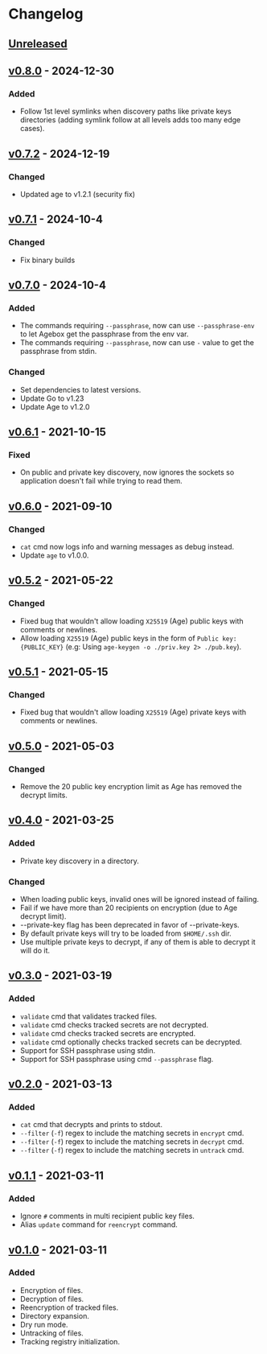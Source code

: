 # Changelog

## [Unreleased]

## [v0.8.0] - 2024-12-30

### Added

- Follow 1st level symlinks when discovery paths like private keys directories (adding symlink follow at all levels adds too many edge cases).

## [v0.7.2] - 2024-12-19

### Changed

- Updated age to v1.2.1 (security fix)

## [v0.7.1] - 2024-10-4

### Changed

- Fix binary builds

## [v0.7.0] - 2024-10-4

### Added

- The commands requiring `--passphrase`, now can use `--passphrase-env` to let Agebox get the passphrase from the env var.
- The commands requiring `--passphrase`, now can use `-` value to get the passphrase from stdin.

### Changed

- Set dependencies to latest versions.
- Update Go to v1.23
- Update Age to v1.2.0

## [v0.6.1] - 2021-10-15

### Fixed

- On public and private key discovery, now ignores the sockets so application doesn't fail while trying to read them.

## [v0.6.0] - 2021-09-10

### Changed

- `cat` cmd now logs info and warning messages as debug instead.
- Update `age` to v1.0.0.

## [v0.5.2] - 2021-05-22

### Changed

- Fixed bug that wouldn't allow loading `X25519` (Age) public keys with comments or newlines.
- Allow loading `X25519` (Age) public keys in the form of `Public key: {PUBLIC_KEY}` (e.g: Using `age-keygen -o ./priv.key 2> ./pub.key`).

## [v0.5.1] - 2021-05-15

### Changed

- Fixed bug that wouldn't allow loading `X25519` (Age) private keys with comments or newlines.

## [v0.5.0] - 2021-05-03

### Changed

- Remove the 20 public key encryption limit as Age has removed the decrypt limits.

## [v0.4.0] - 2021-03-25

### Added

- Private key discovery in a directory.

### Changed

- When loading public keys, invalid ones will be ignored instead of failing.
- Fail if we have more than 20 recipients on encryption (due to Age decrypt limit).
- --private-key flag has been deprecated in favor of --private-keys.
- By default private keys will try to be loaded from `$HOME/.ssh` dir.
- Use multiple private keys to decrypt, if any of them is able to decrypt it will do it.

## [v0.3.0] - 2021-03-19

### Added

- `validate` cmd that validates tracked files.
- `validate` cmd checks tracked secrets are not decrypted.
- `validate` cmd checks tracked secrets are encrypted.
- `validate` cmd optionally checks tracked secrets can be decrypted.
- Support for SSH passphrase using stdin.
- Support for SSH passphrase using cmd `--passphrase` flag.

## [v0.2.0] - 2021-03-13

### Added

- `cat` cmd that decrypts and prints to stdout.
- `--filter` (`-f`) regex to include the matching secrets in `encrypt` cmd.
- `--filter` (`-f`) regex to include the matching secrets in `decrypt` cmd.
- `--filter` (`-f`) regex to include the matching secrets in `untrack` cmd.

## [v0.1.1] - 2021-03-11

### Added

- Ignore `#` comments in multi recipient public key files.
- Alias `update` command for `reencrypt` command.

## [v0.1.0] - 2021-03-11

### Added

- Encryption of files.
- Decryption of files.
- Reencryption of tracked files.
- Directory expansion.
- Dry run mode.
- Untracking of files.
- Tracking registry initialization.

[unreleased]: https://github.com/slok/agebox/compare/v0.8.0...HEAD
[v0.8.0]: https://github.com/slok/agebox/compare/v0.7.2...v0.8.0
[v0.7.2]: https://github.com/slok/agebox/compare/v0.7.1...v0.7.2
[v0.7.1]: https://github.com/slok/agebox/compare/v0.7.0...v0.7.1
[v0.7.0]: https://github.com/slok/agebox/compare/v0.6.1...v0.7.0
[v0.6.1]: https://github.com/slok/agebox/compare/v0.6.0...v0.6.1
[v0.6.0]: https://github.com/slok/agebox/compare/v0.5.2...v0.6.0
[v0.5.2]: https://github.com/slok/agebox/compare/v0.5.1...v0.5.2
[v0.5.1]: https://github.com/slok/agebox/compare/v0.5.0...v0.5.1
[v0.5.0]: https://github.com/slok/agebox/compare/v0.4.0...v0.5.0
[v0.4.0]: https://github.com/slok/agebox/compare/v0.3.0...v0.4.0
[v0.3.0]: https://github.com/slok/agebox/compare/v0.2.0...v0.3.0
[v0.2.0]: https://github.com/slok/agebox/compare/v0.1.1...v0.2.0
[v0.1.1]: https://github.com/slok/agebox/compare/v0.1.0...v0.1.1
[v0.1.0]: https://github.com/slok/agebox/releases/tag/v0.1.0
